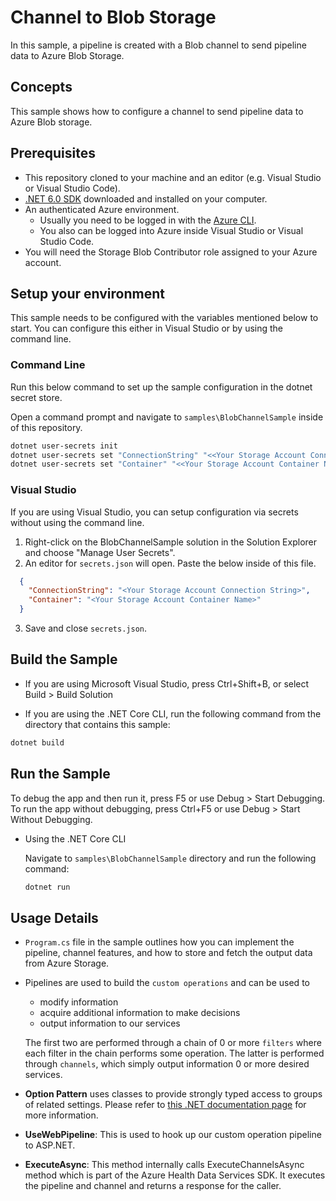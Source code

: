 # Channel to Blob Storage

In this sample, a pipeline is created with a Blob channel to send pipeline data to Azure Blob Storage. 

## Concepts

This sample shows how to configure a channel to send pipeline data to Azure Blob storage. 

## Prerequisites

- This repository cloned to your machine and an editor (e.g. Visual Studio or Visual Studio Code).
- [.NET 6.0 SDK](https://dotnet.microsoft.com/download) downloaded and installed on your computer.
- An authenticated Azure environment.
  - Usually you need to be logged in with the [Azure CLI](https://docs.microsoft.com/cli/azure/).
  - You also can be logged into Azure inside Visual Studio or Visual Studio Code.
- You will need the Storage Blob Contributor role assigned to your Azure account.

## Setup your environment

This sample needs to be configured with the variables mentioned below to start. You can configure this either in Visual Studio or by using the command line.

### Command Line

Run this below command to set up the sample configuration in the dotnet secret store.

Open a command prompt and navigate to `samples\BlobChannelSample` inside of this repository.
```bash
dotnet user-secrets init
dotnet user-secrets set "ConnectionString" "<<Your Storage Account Connection String>>"
dotnet user-secrets set "Container" "<<Your Storage Account Container Name>>"
```

### Visual Studio

If you are using Visual Studio, you can setup configuration via secrets without using the command line.

 1. Right-click on the BlobChannelSample solution in the Solution Explorer and choose "Manage User Secrets".
 2. An editor for `secrets.json` will open. Paste the below inside of this file.

```json
  {
    "ConnectionString": "<Your Storage Account Connection String>",
    "Container": "<Your Storage Account Container Name>"
  }
```

3. Save and close `secrets.json`.

## Build the Sample 

- If you are using Microsoft Visual Studio, press Ctrl+Shift+B, or select Build > Build Solution 

- If you are using the .NET Core CLI, run the following command from the directory that contains this sample: 

```bash
dotnet build
```

## Run the Sample 

To debug the app and then run it, press F5 or use Debug > Start Debugging. To run the app without debugging, press Ctrl+F5 or use Debug > Start Without Debugging. 

- Using the .NET Core CLI 

    Navigate to `samples\BlobChannelSample` directory and run the following command:

    ```bash
    dotnet run
    ```

## Usage Details

- `Program.cs` file in the sample outlines how you can implement the pipeline, channel features, and how to store and fetch the output data from Azure Storage.
- Pipelines are used to build the `custom operations` and can be used to 
  - modify information 
  - acquire additional information to make decisions
  - output information to our services
  
  The first two are performed through a chain of 0 or more `filters` where each filter in the chain performs some operation.  The latter is performed through `channels`, which simply output information 0 or more desired services.
- **Option Pattern** uses classes to provide strongly typed access to groups of related settings. Please refer to [this .NET documentation page](https://docs.microsoft.com/dotnet/api/overview/azure/identity-readme#environment-variables) for more information.
- **UseWebPipeline**: This is used to hook up our custom operation pipeline to ASP.NET.
- **ExecuteAsync**: This method internally calls ExecuteChannelsAsync method which is part of the Azure Health Data Services SDK. It executes the pipeline and channel and returns a response for the caller.
